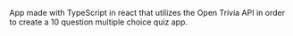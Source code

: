 App made with TypeScript in react that utilizes the Open Trivia API in order to create a 10 question multiple choice quiz app. 


